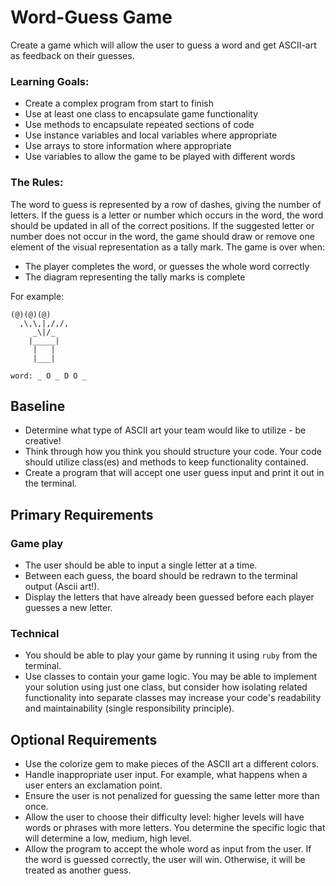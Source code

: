 # Word-Guess Game

Create a game which will allow the user to guess a word and get ASCII-art as feedback on their guesses.

### Learning Goals:
- Create a complex program from start to finish
- Use at least one class to encapsulate game functionality
- Use methods to encapsulate repeated sections of code
- Use instance variables and local variables where appropriate
- Use arrays to store information where appropriate
- Use variables to allow the game to be played with different words

### The Rules:
The word to guess is represented by a row of dashes, giving the number of letters. If the guess is a letter or number which occurs in the word, the word should be updated in all of the correct positions. If the suggested letter or number does not occur in the word, the game should draw or remove one element of the visual representation as a tally mark. The game is over when:
  - The player completes the word, or guesses the whole word correctly
  - The diagram representing the tally marks is complete

For example:
```
(@)(@)(@)  
  ,\,\,|,/,/,
     _\|/_
    |_____|
     |   |
     |___|

word: _ O _ D O _
```

## Baseline
- Determine what type of ASCII art your team would like to utilize - be creative!
- Think through how you think you should structure your code. Your code should utilize class(es) and methods to keep functionality contained.
- Create a program that will accept one user guess input and print it out in the terminal.

## Primary Requirements
### Game play
- The user should be able to input a single letter at a time.
- Between each guess, the board should be redrawn to the terminal output (Ascii art!).
- Display the letters that have already been guessed before each player guesses a new letter.

### Technical
- You should be able to play your game by running it using `ruby` from the terminal.
- Use classes to contain your game logic. You may be able to implement your solution using just one class, but consider how isolating related functionality into separate classes may increase your code's readability and maintainability (single responsibility principle).

## Optional Requirements
- Use the colorize gem to make pieces of the ASCII art a different colors.
- Handle inappropriate user input. For example, what happens when a user enters an exclamation point.
- Ensure the user is not penalized for guessing the same letter more than once.
- Allow the user to choose their difficulty level: higher levels will have words or phrases with more letters. You determine the specific logic that will determine a low, medium, high level.
- Allow the program to accept the whole word as input from the user. If the word is guessed correctly, the user will win. Otherwise, it will be treated as another guess.
